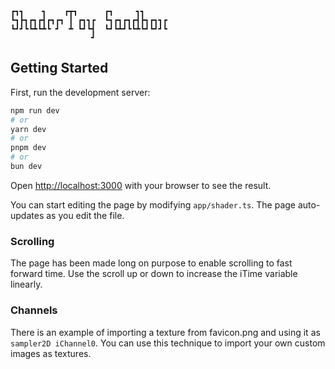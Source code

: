 ```
┏┓┓    ┓    ┏┳┓      ┏┓     ┓┓
┗┓┣┓┏┓┏┫┏┓┏┓ ┃ ┏┓┓┏  ┗┓┏┓┏┓┏┫┣┓┏┓┓┏
┗┛┛┗┗┻┗┻┗ ┛  ┻ ┗┛┗┫  ┗┛┗┻┛┗┗┻┗┛┗┛┛┗
                  ┛
```

## Getting Started

First, run the development server:

```bash
npm run dev
# or
yarn dev
# or
pnpm dev
# or
bun dev
```

Open [http://localhost:3000](http://localhost:3000) with your browser to see the result.

You can start editing the page by modifying `app/shader.ts`. The page auto-updates as you edit the file.

### Scrolling

The page has been made long on purpose to enable scrolling to fast forward time. Use the scroll up or down to increase the iTime variable linearly.

### Channels

There is an example of importing a texture from favicon.png and using it as `sampler2D iChannel0`. You can use this technique to import your own custom images as textures.
